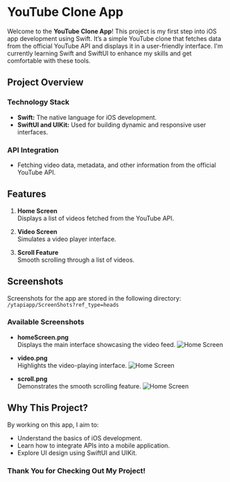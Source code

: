 # YouTube Clone App

Welcome to the **YouTube Clone App**! This project is my first step into iOS app development using Swift. It’s a simple YouTube clone that fetches data from the official YouTube API and displays it in a user-friendly interface. I'm currently learning Swift and SwiftUI to enhance my skills and get comfortable with these tools.

## Project Overview

### Technology Stack
- **Swift:** The native language for iOS development.
- **SwiftUI and UIKit:** Used for building dynamic and responsive user interfaces.

### API Integration
- Fetching video data, metadata, and other information from the official YouTube API.

## Features

1. **Home Screen**  
   Displays a list of videos fetched from the YouTube API.

2. **Video Screen**  
   Simulates a video player interface.

3. **Scroll Feature**  
   Smooth scrolling through a list of videos.
   

## Screenshots
Screenshots for the app are stored in the following directory:
`/ytapiapp/ScreenShots?ref_type=heads`

### Available Screenshots
- **homeScreen.png**  
   Displays the main interface showcasing the video feed.
   ![Home Screen](./ytapiapp/ScreenShots/homeScreen.png)

   
- **video.png**  
   Highlights the video-playing interface.
   ![Home Screen](./ytapiapp/ScreenShots/video.png)

   
- **scroll.png**  
   Demonstrates the smooth scrolling feature.
   ![Home Screen](./ytapiapp/ScreenShots/scroll.png)


## Why This Project?

By working on this app, I aim to:
- Understand the basics of iOS development.
- Learn how to integrate APIs into a mobile application.
- Explore UI design using SwiftUI and UIKit.


### Thank You for Checking Out My Project!
